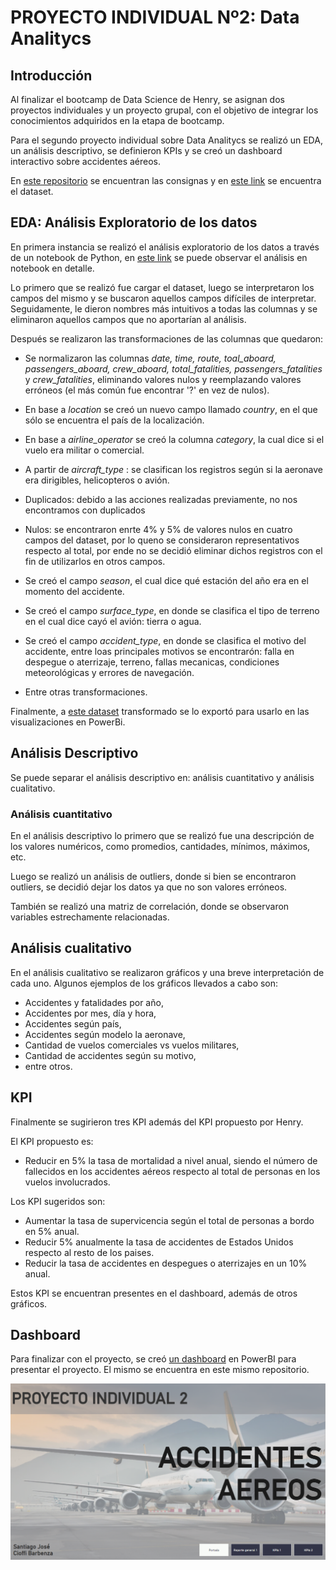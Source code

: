 # PROYECTO INDIVIDUAL Nº2: Data Analitycs

## Introducción
Al finalizar el bootcamp de Data Science de Henry, se asignan dos proyectos individuales y un proyecto grupal, con el objetivo de integrar los conocimientos adquiridos en la etapa de bootcamp.

Para el segundo proyecto individual sobre Data Analitycs se realizó un EDA, un análisis descriptivo, se definieron KPIs y se creó un dashboard interactivo sobre accidentes aéreos. 

En [este repositorio](https://github.com/soyHenry/PI03-Analytics) se encuentran las consignas y en [este link](https://github.com/scioffi96/PI_DataAnalitycs/blob/main/AccidentesAviones.csv) se encuentra el dataset.

## EDA: Análisis Exploratorio de los datos

En primera instancia se realizó el análisis exploratorio de los datos a través de un notebook de Python, en [este link](https://github.com/scioffi96/PI_DataAnalitycs/blob/main/proyecto2.ipynb) se puede observar el análisis en notebook en detalle.

Lo primero que se realizó fue cargar el dataset, luego se interpretaron los campos del mismo y se buscaron aquellos campos difíciles de interpretar.
Seguidamente, le dieron nombres más intuitivos a todas las columnas y se eliminaron aquellos campos que no aportarían al análisis. 

Después se realizaron las transformaciones de las columnas que quedaron:

- Se normalizaron las columnas *date, time, route, toal_aboard, passengers_aboard, crew_aboard, total_fatalities, passengers_fatalities* y *crew_fatalities*, eliminando valores nulos y reemplazando valores erróneos (el más común fue encontrar '?' en vez de nulos).
- En base a *location* se creó un nuevo campo llamado *country*, en el que sólo se encuentra el país de la localización. 
- En base a *airline_operator* se creó la columna *category*, la cual dice si el vuelo era militar o comercial.
- A partir de *aircraft_type* : se clasifican los registros según si la aeronave era dirigibles, helicopteros o avión.

- Duplicados: debido a las acciones realizadas previamente, no nos encontramos con duplicados

- Nulos: se encontraron enrte 4% y 5% de valores nulos en cuatro campos del dataset, por lo queno se consideraron representativos respecto al total, por ende no se decidió eliminar dichos registros con el fin de utilizarlos en otros campos.

- Se creó el campo *season*, el cual dice qué estación del año era en el momento del accidente.

- Se creó el campo *surface_type*, en donde se clasifica el tipo de terreno en el cual dice cayó el avión: tierra o agua.

- Se creó el campo *accident_type*, en donde se clasifica el motivo del accidente, entre loas principales motivos se encontrarón: falla en despegue o aterrizaje, terreno, fallas mecanicas, condiciones meteorológicas y errores de navegación.

- Entre otras transformaciones.

Finalmente, a [este dataset](https://github.com/scioffi96/PI_DataAnalitycs/blob/main/dataframe_powerbi) transformado se lo exportó para usarlo en las visualizaciones en PowerBi.

## Análisis Descriptivo

Se puede separar el análisis descriptivo en: análisis cuantitativo y análisis cualitativo.

### Análisis cuantitativo

En el análisis descriptivo lo primero que se realizó fue una descripción de los valores numéricos, como promedios, cantidades, mínimos, máximos, etc.

Luego se realizó un análisis de outliers, donde si bien se encontraron outliers, se decidió dejar los datos ya que no son valores erróneos.

También se realizó una matriz de correlación, donde se observaron variables estrechamente relacionadas.

## Análisis cualitativo

En el análisis cualitativo se realizaron gráficos y una breve interpretación de cada uno. Algunos ejemplos de los gráficos llevados a cabo son: 
- Accidentes y fatalidades por año, 
- Accidentes por mes, día y hora, 
- Accidentes según país, 
- Accidentes según modelo la aeronave,
- Cantidad de vuelos comerciales vs vuelos militares,
- Cantidad de accidentes según su motivo,
- entre otros.

## KPI

Finalmente se sugirieron tres KPI además del KPI propuesto por Henry.

El KPI propuesto es:
- Reducir en 5% la tasa de mortalidad a nivel anual, siendo el número de fallecidos en los accidentes aéreos respecto al total de personas en los vuelos involucrados.

Los KPI sugeridos son: 

- Aumentar la tasa de supervicencia según el total de personas a bordo en 5% anual.
- Reducir 5% anualmente la tasa de accidentes de Estados Unidos respecto al resto de los paises.
- Reducir la tasa de accidentes en despegues o aterrizajes en un 10% anual.

Estos KPI se encuentran presentes en el dashboard, además de otros gráficos.

## Dashboard

Para finalizar con el proyecto, se creó [un dashboard](https://github.com/scioffi96/PI_DataAnalitycs/blob/main/dashboard_pi2.pbix) en PowerBI para presentar el proyecto.
El mismo se encuentra en este mismo repositorio. 

![Dashboard](https://github.com/scioffi96/PI_DataAnalitycs/blob/main/dashboard_portada.PNG)
